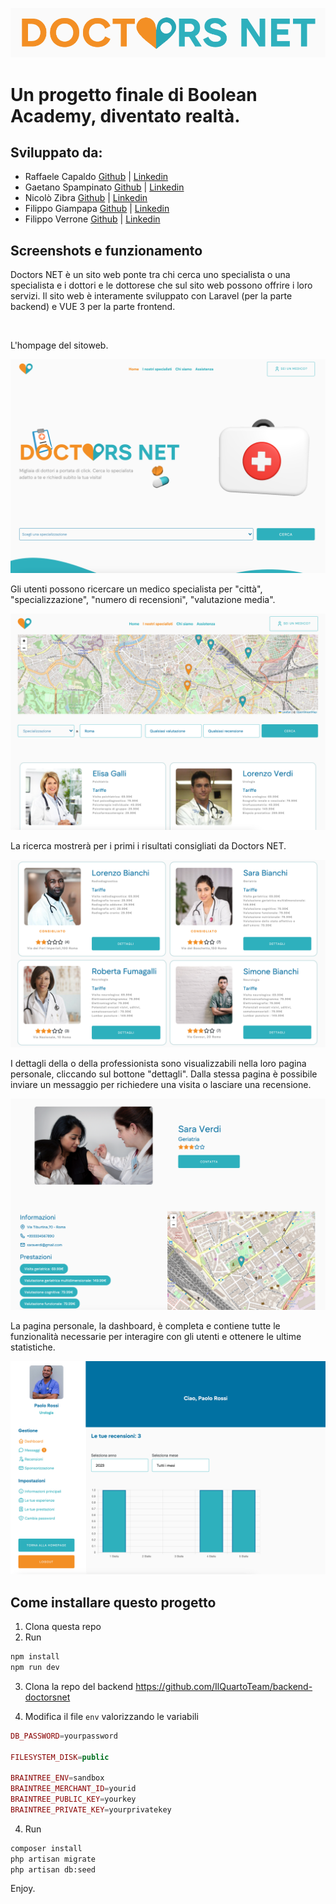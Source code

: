 ![logo](/public/img/logo/logo-plain.png)

# Un progetto finale di Boolean Academy, diventato realtà. 

## Sviluppato da:

- Raffaele Capaldo [Github](https://github.com/raffaelecapaldo) | [Linkedin](https://www.linkedin.com/in/raffaelecapaldo/)
- Gaetano Spampinato [Github](https://github.com/Gaetano26) | [Linkedin](https://www.linkedin.com/in/gaetano-spampinato-349818280/)
- Nicolò Zibra [Github](https://github.com/nicolozibra1) | [Linkedin](https://www.linkedin.com/in/nicolozibra1/)
- Filippo Giampapa [Github](https://github.com/filecc) | [Linkedin](https://www.linkedin.com/in/filippogiampapa/)
- Filippo Verrone [Github](https://github.com/Lip-7) | [Linkedin](https://www.linkedin.com/in/filippo-verrone-b8540a280/)

## Screenshots e funzionamento
Doctors NET è un sito web ponte tra chi cerca uno specialista o una specialista e i dottori e le dottorese che sul sito web possono offrire i loro servizi. 
Il sito web è interamente sviluppato con Laravel (per la parte backend) e VUE 3 per la parte frontend. 

<br>

L'hompage del sitoweb.

![homepage](/public/img/screenshots/homepage.png)

Gli utenti possono ricercare un medico specialista per "città", "specializzazione", "numero di recensioni", "valutazione media".

![search](/public/img/screenshots/search.png)

La ricerca mostrerà per i primi i risultati consigliati da Doctors NET.

![doctors](/public/img/screenshots/doctors.png)

I dettagli della o della professionista sono visualizzabili nella loro pagina personale, cliccando sul bottone "dettagli". Dalla stessa pagina è possibile inviare un messaggio per richiedere una visita o lasciare una recensione.

![single](/public/img/screenshots/single.png)

La pagina personale, la dashboard, è completa e contiene tutte le funzionalità necessarie per interagire con gli utenti e ottenere le ultime statistiche.

![dashboard](/public/img/screenshots/dashboard.png)

## Come installare questo progetto

1. Clona questa repo
2. Run 

```bash 
npm install
npm run dev
```
3. Clona la repo del backend
https://github.com/IlQuartoTeam/backend-doctorsnet

5. Modifica il file ```env``` valorizzando le variabili
```php 
DB_PASSWORD=yourpassword

FILESYSTEM_DISK=public

BRAINTREE_ENV=sandbox
BRAINTREE_MERCHANT_ID=yourid
BRAINTREE_PUBLIC_KEY=yourkey
BRAINTREE_PRIVATE_KEY=yourprivatekey

```

4. Run 
```bash 
composer install
php artisan migrate
php artisan db:seed
```

Enjoy.
